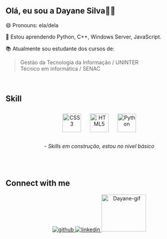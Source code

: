 
## Olá, eu sou a Dayane Silva👋🤓 

  😄 Pronouns: ela/dela
  
 🌱 Estou aprendendo Python, C++, Windows Server, JavaScript. 
  
 📚 Atualmente sou estudante dos cursos de: <br>
   > Gestão da Tecnologia da Informação / UNINTER <br> 
   > Técnico em informática / SENAC
  
<br/>  


## Skill  
<div align="center">
<a href="https://www.w3schools.com/css/" target="_blank"><img style="margin: 10px" src="https://profilinator.rishav.dev/skills-assets/css3-original-wordmark.svg" alt="CSS3" height="50" /></a>  
<a href="https://en.wikipedia.org/wiki/HTML5" target="_blank"><img style="margin: 10px" src="https://profilinator.rishav.dev/skills-assets/html5-original-wordmark.svg" alt="HTML5" height="50" /></a> 
 <a href="https://www.python.org/" target="_blank"><img style="margin: 10px" src="https://profilinator.rishav.dev/skills-assets/python-original.svg" alt="Python" height="50" /></a> 
</div>
<h6 align="center"> - Skills em construção, estou no nivel básico </h6>
<br/>  

## Connect with me  
<div align="center">
<a href="https://github.com/Dayaslva" target="_blank">
<img src=https://img.shields.io/badge/github-%2324292e.svg?&style=for-the-badge&logo=github&logoColor=white alt=github style="margin-bottom: 5px;" />
</a>
<a href="https://www.linkedin.com/in/dayane-aparecida-silva/" target="_blank">
<img src=https://img.shields.io/badge/linkedin-%231E77B5.svg?&style=for-the-badge&logo=linkedin&logoColor=white alt=linkedin style="margin-bottom: 5px;" />
</a> 
<img aling="right_end" alt="Dayane-gif" src="https://i.picasion.com/pic92/abfbd26aaaae40556562d3d2dfb4785f.gif" width=120 height=100 border="0">
</div>  
